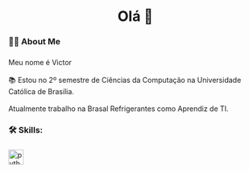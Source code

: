 

###

<h1 align="center">Olá 👋</h1>

###

<h3 align="left">👩‍💻  About Me</h3>

###

<p align="left">Meu nome é Victor<br><br> 📚 Estou no 2º semestre de Ciências da Computação na Universidade Católica de Brasília.<br> <br> Atualmente trabalho na Brasal Refrigerantes como Aprendiz de TI.

###

<h3 align="left">🛠 Skills: </h3>

###

<div align="left">
 <img src="https://cdn.jsdelivr.net/gh/devicons/devicon/icons/python/python-original.svg" height="30" alt="python logo"  />
  <img width="12" />
  
</div>

###
